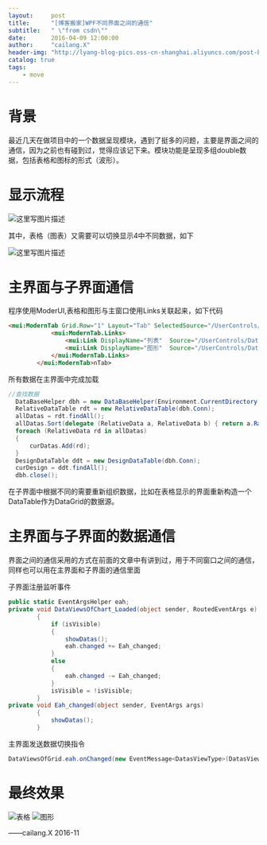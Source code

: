 ```yaml
---
layout:     post
title:      "[博客搬家]WPF不同界面之间的通信"
subtitle:   " \"from csdn\""
date:       2016-04-09 12:00:00
author:     "cailang.X"
header-img: "http://lyang-blog-pics.oss-cn-shanghai.aliyuncs.com/post-bg-2015/move-post-bg.jpg?x-oss-process=image"
catalog: true
tags:
    - move
---
```



# 背景

最近几天在做项目中的一个数据呈现模块，遇到了挺多的问题，主要是界面之间的通信，因为之前也有碰到过，觉得应该记下来。模块功能是呈现多组double数据，包括表格和图标的形式（波形）。

# 显示流程

![这里写图片描述](http://img.blog.csdn.net/20160408171639625)

其中，表格（图表）又需要可以切换显示4中不同数据，如下

![这里写图片描述](http://img.blog.csdn.net/20160408171910298)
# 主界面与子界面通信

程序使用ModerUI,表格和图形与主窗口使用Links关联起来，如下代码

```html
<mui:ModernTab Grid.Row="1" Layout="Tab" SelectedSource="/UserControls/DataViewsOfGrid.xaml" Background="Blue" >
            <mui:ModernTab.Links>
                <mui:Link DisplayName="列表"  Source="/UserControls/DataViewsOfGrid.xaml"/>
                <mui:Link DisplayName="图形"  Source="/UserControls/DataViewsOfChart.xaml"/>   
            </mui:ModernTab.Links>
        </mui:ModernTab>nTab>
```

所有数据在主界面中完成加载

```csharp
//查找数据
  DataBaseHelper dbh = new DataBaseHelper(Environment.CurrentDirectory + ShareValues.projectDir + pi.ProjectName + ".db");
  RelativeDataTable rdt = new RelativeDataTable(dbh.Conn);
  allDatas = rdt.findAll();
  allDatas.Sort(delegate (RelativeData a, RelativeData b) { return a.Railway_Mil.CompareTo(b.Railway_Mil); });
  foreach (RelativeData rd in allDatas)
  {
      curDatas.Add(rd);
  }
  DesignDataTable ddt = new DesignDataTable(dbh.Conn);
  curDesign = ddt.findAll();
  dbh.close();
```

在子界面中根据不同的需要重新组织数据，比如在表格显示的界面重新构造一个DataTable作为DataGrid的数据源。
# 主界面与子界面的数据通信

界面之间的通信采用的方式在前面的文章中有讲到过，用于不同窗口之间的通信，同样也可以用在主界面和子界面的通信里面

子界面注册监听事件
```csharp
public static EventArgsHelper eah;
private void DataViewsOfChart_Loaded(object sender, RoutedEventArgs e)
        {
            if (isVisible)
            {
                showDatas();
                eah.changed += Eah_changed;
            }
            else
            {
                eah.changed -= Eah_changed;
            }
            isVisible = !isVisible;
        }
private void Eah_changed(object sender, EventArgs args)
        {
            showDatas();    
        }
```

主界面发送数据切换指令

```csharp
DataViewsOfGrid.eah.onChanged(new EventMessage<DatasViewType>(DatasViewType.偏差轨枕));
```

# 最终效果
![表格](http://img.blog.csdn.net/20160409104743165)
![图形](http://img.blog.csdn.net/20160409104813666)


——cailang.X 2016-11
